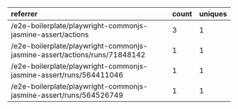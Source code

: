 | referrer                                                                  | count | uniques |
| :------------------------------------------------------------------------ | :---- | :------ |
| /e2e-boilerplate/playwright-commonjs-jasmine-assert/actions               | 3     | 1       |
| /e2e-boilerplate/playwright-commonjs-jasmine-assert/actions/runs/71848142 | 1     | 1       |
| /e2e-boilerplate/playwright-commonjs-jasmine-assert/runs/564411046        | 1     | 1       |
| /e2e-boilerplate/playwright-commonjs-jasmine-assert/runs/564526749        | 1     | 1       |